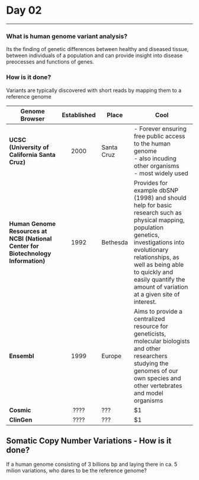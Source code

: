# Day 02
---

### What is human genome variant analysis?
Its the finding of genetic differences between healthy and diseased tissue, between individuals of a population and can provide insight into disease preocesses and functions of genes.

### How is it done?
Variants are typically discovered with short reads by mapping them to a reference genome

| Genome Browser        | Established       | Place  | Cool  |
| ------------- |:-------------:| -----| ---- |
| **UCSC (University of California Santa Cruz)**| 2000 | Santa Cruz  |- Forever ensuring free public access to the human genome <br> - also incuding other organisms <br> - most widely used |
| **Human Genome Resources at NCBI (National Center for Biotechnology Information)**      | 1992   | Bethesda  |   Provides for example dbSNP (1998) and should help for  basic research such as physical mapping, population genetics, investigations into evolutionary relationships, as well as being able to quickly and easily quantify the amount of variation at a given site of interest.|
| **Ensembl** | 1999    |  Europe  |   Aims to provide a centralized resource for geneticists, molecular biologists and other researchers studying the genomes of our own species and other vertebrates and model organisms |
| **Cosmic** | ????    |  ???  |    $1 |
| **ClinGen** | ????    |  ???  |    $1 |

## Somatic Copy Number Variations - How is it done?


If a human genome consisting of 3 billions bp and laying there in ca. 5 milion variations, who dares to be the reference genome? 
